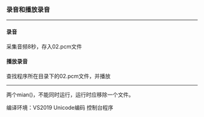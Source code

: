 ### 录音和播放录音

---

#### 录音

采集音频8秒，存入02.pcm文件

#### 播放录音

查找程序所在目录下的02.pcm文件，并播放

---

两个mian()，不能同时运行，运行时应移除一个文件。

编译环境：VS2019    Unicode编码	控制台程序